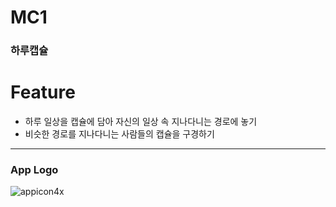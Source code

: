 # MC1
### 하루캡슐

# Feature

- 하루 일상을 캡슐에 담아 자신의 일상 속 지나다니는 경로에 놓기
- 비슷한 경로를 지나다니는 사람들의 캡슐을 구경하기


---

### App Logo
![appicon4x](https://github.com/minjung0067/SaGwa_TodayCapsule/assets/62278377/b0c78452-874a-47ba-be3c-ca8479fa0bee)
